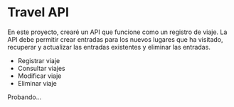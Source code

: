 # Travel API
En este proyecto, crearé un API que funcione como un registro de viaje. La API debe 
permitir crear entradas para los nuevos lugares que ha visitado, recuperar y actualizar las entradas 
existentes y eliminar las entradas.

- Registrar viaje
- Consultar viajes
- Modificar viaje
- Eliminar viaje 


Probando...
